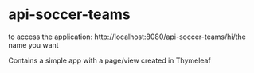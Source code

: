 # api-soccer-teams

to access the application: http://localhost:8080/api-soccer-teams/hi/the name you want

Contains a simple app with a page/view created in Thymeleaf